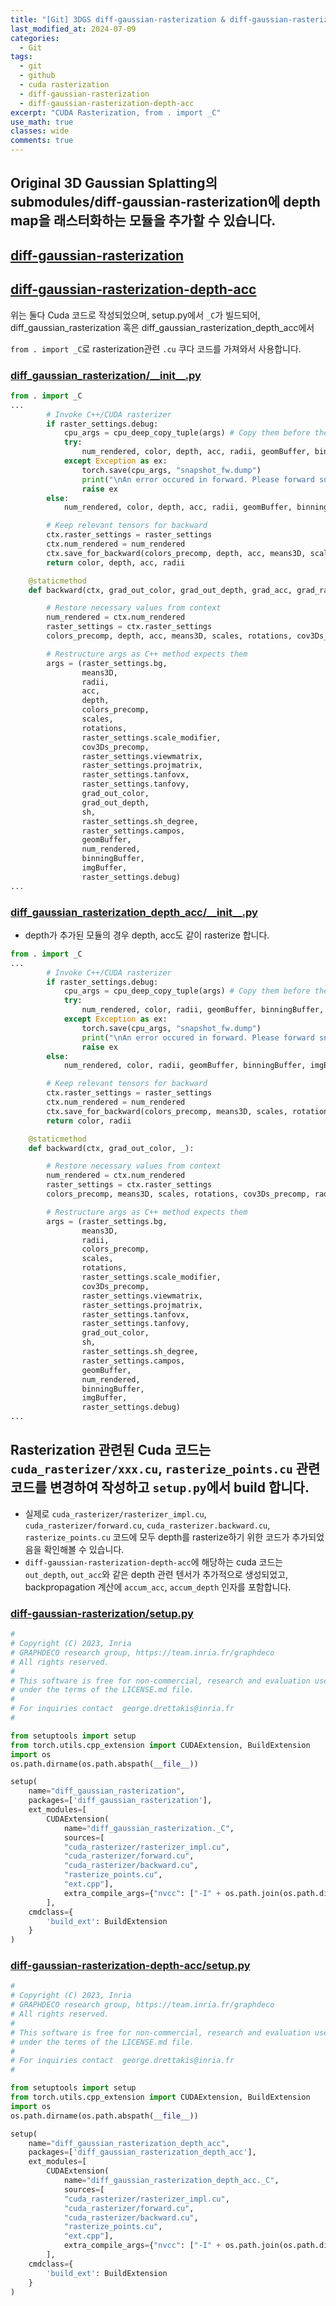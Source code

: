 ```yaml
---
title: "[Git] 3DGS diff-gaussian-rasterization & diff-gaussian-rasterization-depth-acc"
last_modified_at: 2024-07-09
categories:
  - Git
tags:
  - git
  - github
  - cuda rasterization
  - diff-gaussian-rasterization
  - diff-gaussian-rasterization-depth-acc
excerpt: "CUDA Rasterization, from . import _C"
use_math: true
classes: wide
comments: true
---
```


## Original 3D Gaussian Splatting의 submodules/diff-gaussian-rasterization에 depth map을 래스터화하는 모듈을 추가할 수 있습니다.

## [diff-gaussian-rasterization](https://github.com/graphdeco-inria/diff-gaussian-rasterization/tree/59f5f77e3ddbac3ed9db93ec2cfe99ed6c5d121d)

## [diff-gaussian-rasterization-depth-acc](https://github.com/robot0321/diff-gaussian-rasterization-depth-acc/tree/c63d79dc4d59b2965eaf7bada5dda2eae68c08af?tab=readme-ov-file)

위는 둘다 Cuda 코드로 작성되었으며, setup.py에서 `_C`가 빌드되어, diff_gaussian_rasterization 혹은 diff_gaussian_rasterization_depth_acc에서

`from . import _C`로 rasterization관련 `.cu` 쿠다 코드를 가져와서 사용합니다.

### [diff_gaussian_rasterization/\_\_init\_\_.py](https://github.com/robot0321/diff-gaussian-rasterization-depth-acc/blob/c63d79dc4d59b2965eaf7bada5dda2eae68c08af/diff_gaussian_rasterization_depth_acc/__init__.py)

```python
from . import _C
...
        # Invoke C++/CUDA rasterizer
        if raster_settings.debug:
            cpu_args = cpu_deep_copy_tuple(args) # Copy them before they can be corrupted
            try:
                num_rendered, color, depth, acc, radii, geomBuffer, binningBuffer, imgBuffer = _C.rasterize_gaussians(*args)
            except Exception as ex:
                torch.save(cpu_args, "snapshot_fw.dump")
                print("\nAn error occured in forward. Please forward snapshot_fw.dump for debugging.")
                raise ex
        else:
            num_rendered, color, depth, acc, radii, geomBuffer, binningBuffer, imgBuffer = _C.rasterize_gaussians(*args)

        # Keep relevant tensors for backward
        ctx.raster_settings = raster_settings
        ctx.num_rendered = num_rendered
        ctx.save_for_backward(colors_precomp, depth, acc, means3D, scales, rotations, cov3Ds_precomp, radii, sh, geomBuffer, binningBuffer, imgBuffer)
        return color, depth, acc, radii

    @staticmethod
    def backward(ctx, grad_out_color, grad_out_depth, grad_acc, grad_radii):

        # Restore necessary values from context
        num_rendered = ctx.num_rendered
        raster_settings = ctx.raster_settings
        colors_precomp, depth, acc, means3D, scales, rotations, cov3Ds_precomp, radii, sh, geomBuffer, binningBuffer, imgBuffer = ctx.saved_tensors

        # Restructure args as C++ method expects them
        args = (raster_settings.bg,
                means3D, 
                radii,
                acc,
                depth,
                colors_precomp, 
                scales, 
                rotations, 
                raster_settings.scale_modifier, 
                cov3Ds_precomp, 
                raster_settings.viewmatrix, 
                raster_settings.projmatrix, 
                raster_settings.tanfovx, 
                raster_settings.tanfovy, 
                grad_out_color,
                grad_out_depth, 
                sh, 
                raster_settings.sh_degree, 
                raster_settings.campos,
                geomBuffer,
                num_rendered,
                binningBuffer,
                imgBuffer,
                raster_settings.debug)
...
```

### [diff_gaussian_rasterization_depth_acc/\_\_init\_\_.py](https://github.com/graphdeco-inria/diff-gaussian-rasterization/blob/59f5f77e3ddbac3ed9db93ec2cfe99ed6c5d121d/diff_gaussian_rasterization/__init__.py)

- depth가 추가된 모듈의 경우 depth, acc도 같이 rasterize 합니다.


```python
from . import _C
...
        # Invoke C++/CUDA rasterizer
        if raster_settings.debug:
            cpu_args = cpu_deep_copy_tuple(args) # Copy them before they can be corrupted
            try:
                num_rendered, color, radii, geomBuffer, binningBuffer, imgBuffer = _C.rasterize_gaussians(*args)
            except Exception as ex:
                torch.save(cpu_args, "snapshot_fw.dump")
                print("\nAn error occured in forward. Please forward snapshot_fw.dump for debugging.")
                raise ex
        else:
            num_rendered, color, radii, geomBuffer, binningBuffer, imgBuffer = _C.rasterize_gaussians(*args)

        # Keep relevant tensors for backward
        ctx.raster_settings = raster_settings
        ctx.num_rendered = num_rendered
        ctx.save_for_backward(colors_precomp, means3D, scales, rotations, cov3Ds_precomp, radii, sh, geomBuffer, binningBuffer, imgBuffer)
        return color, radii

    @staticmethod
    def backward(ctx, grad_out_color, _):

        # Restore necessary values from context
        num_rendered = ctx.num_rendered
        raster_settings = ctx.raster_settings
        colors_precomp, means3D, scales, rotations, cov3Ds_precomp, radii, sh, geomBuffer, binningBuffer, imgBuffer = ctx.saved_tensors

        # Restructure args as C++ method expects them
        args = (raster_settings.bg,
                means3D, 
                radii, 
                colors_precomp, 
                scales, 
                rotations, 
                raster_settings.scale_modifier, 
                cov3Ds_precomp, 
                raster_settings.viewmatrix, 
                raster_settings.projmatrix, 
                raster_settings.tanfovx, 
                raster_settings.tanfovy, 
                grad_out_color, 
                sh, 
                raster_settings.sh_degree, 
                raster_settings.campos,
                geomBuffer,
                num_rendered,
                binningBuffer,
                imgBuffer,
                raster_settings.debug)
...
```

## Rasterization 관련된 Cuda 코드는 `cuda_rasterizer/xxx.cu`, `rasterize_points.cu` 관련 코드를 변경하여 작성하고 `setup.py`에서 build 합니다.

- 실제로 `cuda_rasterizer/rasterizer_impl.cu`, `cuda_rasterizer/forward.cu`, `cuda_rasterizer.backward.cu`, `rasterize_points.cu` 코드에 모두 depth를 rasterize하기 위한 코드가 추가되었음을 확인해볼 수 있습니다.
- `diff-gaussian-rasterization-depth-acc`에 해당하는 cuda 코드는 `out_depth`, `out_acc`와 같은 depth 관련 텐서가 추가적으로 생성되었고, backpropagation 계산에 `accum_acc`, `accum_depth` 인자를 포함합니다.

### [diff-gaussian-rasterization/setup.py](https://github.com/graphdeco-inria/diff-gaussian-rasterization/blob/59f5f77e3ddbac3ed9db93ec2cfe99ed6c5d121d/setup.py)

```python
#
# Copyright (C) 2023, Inria
# GRAPHDECO research group, https://team.inria.fr/graphdeco
# All rights reserved.
#
# This software is free for non-commercial, research and evaluation use 
# under the terms of the LICENSE.md file.
#
# For inquiries contact  george.drettakis@inria.fr
#

from setuptools import setup
from torch.utils.cpp_extension import CUDAExtension, BuildExtension
import os
os.path.dirname(os.path.abspath(__file__))

setup(
    name="diff_gaussian_rasterization",
    packages=['diff_gaussian_rasterization'],
    ext_modules=[
        CUDAExtension(
            name="diff_gaussian_rasterization._C",
            sources=[
            "cuda_rasterizer/rasterizer_impl.cu",
            "cuda_rasterizer/forward.cu",
            "cuda_rasterizer/backward.cu",
            "rasterize_points.cu",
            "ext.cpp"],
            extra_compile_args={"nvcc": ["-I" + os.path.join(os.path.dirname(os.path.abspath(__file__)), "third_party/glm/")]})
        ],
    cmdclass={
        'build_ext': BuildExtension
    }
)
```


### [diff-gaussian-rasterization-depth-acc/setup.py](https://github.com/robot0321/diff-gaussian-rasterization-depth-acc/blob/c63d79dc4d59b2965eaf7bada5dda2eae68c08af/setup.py)

```python
#
# Copyright (C) 2023, Inria
# GRAPHDECO research group, https://team.inria.fr/graphdeco
# All rights reserved.
#
# This software is free for non-commercial, research and evaluation use 
# under the terms of the LICENSE.md file.
#
# For inquiries contact  george.drettakis@inria.fr
#

from setuptools import setup
from torch.utils.cpp_extension import CUDAExtension, BuildExtension
import os
os.path.dirname(os.path.abspath(__file__))

setup(
    name="diff_gaussian_rasterization_depth_acc",
    packages=['diff_gaussian_rasterization_depth_acc'],
    ext_modules=[
        CUDAExtension(
            name="diff_gaussian_rasterization_depth_acc._C",
            sources=[
            "cuda_rasterizer/rasterizer_impl.cu",
            "cuda_rasterizer/forward.cu",
            "cuda_rasterizer/backward.cu",
            "rasterize_points.cu",
            "ext.cpp"],
            extra_compile_args={"nvcc": ["-I" + os.path.join(os.path.dirname(os.path.abspath(__file__)), "third_party/glm/")]})
        ],
    cmdclass={
        'build_ext': BuildExtension
    }
)
```
